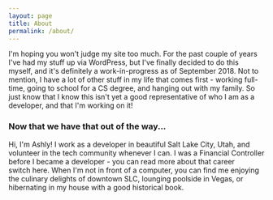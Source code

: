 ```yaml
---
layout: page
title: About
permalink: /about/
---
```


I'm hoping you won't judge my site too much. For the past couple of years I've had my stuff up via WordPress, but I've finally decided to do this myself, and it's definitely a work-in-progress as of September 2018. Not to mention, I have a lot of other stuff in my life that comes first - working full-time, going to school for a CS degree, and hanging out with my family. So just know that I know this isn't yet a good representative of who I am as a developer, and that I'm working on it!

### Now that we have that out of the way...

Hi, I'm Ashly!
I work as a developer in beautiful Salt Lake City, Utah, and volunteer in the tech community whenever I can. I was a Financial Controller before I became a developer - you can read more about that career switch here<link needed>. When I'm not in front of a computer, you can find me enjoying the culinary delights of downtown SLC, lounging poolside in Vegas, or hibernating in my house with a good historical book.

